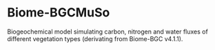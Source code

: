 # Biome-BGCMuSo
Biogeochemical model simulating carbon, nitrogen and water fluxes of different vegetation types (derivating from Biome-BGC v4.1.1).
